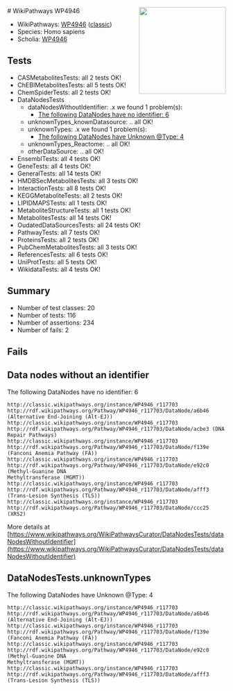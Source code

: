 <img style="float: right; width: 200px" src="https://upload.wikimedia.org/wikipedia/commons/thumb/8/83/Wplogo_with_text_500.png/640px-Wplogo_with_text_500.png" />
# WikiPathways WP4946

* WikiPathways: [WP4946](https://wikipathways.org/pathways/WP4946) ([classic](https://classic.wikipathways.org/instance/WP4946))
* Species: Homo sapiens
* Scholia: [WP4946](https://scholia.toolforge.org/wikipathways/WP4946)
## Tests
* CASMetabolitesTests: all 2 tests OK!
* ChEBIMetabolitesTests: all 5 tests OK!
* ChemSpiderTests: all 2 tests OK!
* DataNodesTests
    * dataNodesWithoutIdentifier: .x we found 1 problem(s):
        * [The following DataNodes have no identifier: 6](#d2d32fa5)
    * unknownTypes_knownDatasource: .. all OK!
    * unknownTypes: .x we found 1 problem(s):
        * [The following DataNodes have Unknown @Type: 4](#839973e2)
    * unknownTypes_Reactome: .. all OK!
    * otherDataSource: .. all OK!
* EnsemblTests: all 4 tests OK!
* GeneTests: all 4 tests OK!
* GeneralTests: all 14 tests OK!
* HMDBSecMetabolitesTests: all 3 tests OK!
* InteractionTests: all 8 tests OK!
* KEGGMetaboliteTests: all 2 tests OK!
* LIPIDMAPSTests: all 1 tests OK!
* MetaboliteStructureTests: all 1 tests OK!
* MetabolitesTests: all 14 tests OK!
* OudatedDataSourcesTests: all 24 tests OK!
* PathwayTests: all 7 tests OK!
* ProteinsTests: all 2 tests OK!
* PubChemMetabolitesTests: all 3 tests OK!
* ReferencesTests: all 6 tests OK!
* UniProtTests: all 5 tests OK!
* WikidataTests: all 4 tests OK!


## Summary

* Number of test classes: 20
* Number of tests: 116
* Number of assertions: 234
* Number of fails: 2

## Fails

<a name="d2d32fa5" />

## Data nodes without an identifier

The following DataNodes have no identifier: 6
```
http://classic.wikipathways.org/instance/WP4946_r117703 http://rdf.wikipathways.org/Pathway/WP4946_r117703/DataNode/a6b46 (Alternative End-Joining (Alt-EJ))
http://classic.wikipathways.org/instance/WP4946_r117703 http://rdf.wikipathways.org/Pathway/WP4946_r117703/DataNode/acbe3 (DNA Repair Pathways)
http://classic.wikipathways.org/instance/WP4946_r117703 http://rdf.wikipathways.org/Pathway/WP4946_r117703/DataNode/f139e (Fanconi Anemia Pathway (FA))
http://classic.wikipathways.org/instance/WP4946_r117703 http://rdf.wikipathways.org/Pathway/WP4946_r117703/DataNode/e92c0 (Methyl-Guanine DNA 
Methyltransferase (MGMT))
http://classic.wikipathways.org/instance/WP4946_r117703 http://rdf.wikipathways.org/Pathway/WP4946_r117703/DataNode/afff3 (Trans-Lesion Synthesis (TLS))
http://classic.wikipathways.org/instance/WP4946_r117703 http://rdf.wikipathways.org/Pathway/WP4946_r117703/DataNode/ccc25 (XRS2)
```

More details at [https://www.wikipathways.org/WikiPathwaysCurator/DataNodesTests/dataNodesWithoutIdentifier](https://www.wikipathways.org/WikiPathwaysCurator/DataNodesTests/dataNodesWithoutIdentifier)

<a name="839973e2" />

## DataNodesTests.unknownTypes

The following DataNodes have Unknown @Type: 4
```
http://classic.wikipathways.org/instance/WP4946_r117703 http://rdf.wikipathways.org/Pathway/WP4946_r117703/DataNode/a6b46 (Alternative End-Joining (Alt-EJ))
http://classic.wikipathways.org/instance/WP4946_r117703 http://rdf.wikipathways.org/Pathway/WP4946_r117703/DataNode/f139e (Fanconi Anemia Pathway (FA))
http://classic.wikipathways.org/instance/WP4946_r117703 http://rdf.wikipathways.org/Pathway/WP4946_r117703/DataNode/e92c0 (Methyl-Guanine DNA 
Methyltransferase (MGMT))
http://classic.wikipathways.org/instance/WP4946_r117703 http://rdf.wikipathways.org/Pathway/WP4946_r117703/DataNode/afff3 (Trans-Lesion Synthesis (TLS))
```

